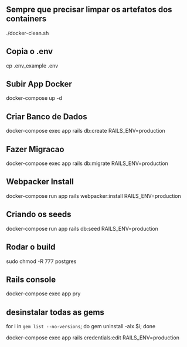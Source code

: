 ## Sempre que precisar limpar os artefatos dos containers
./docker-clean.sh

## Copia o .env
cp .env_example .env

## Subir App Docker
docker-compose up -d

## Criar Banco de Dados
docker-compose exec app rails db:create RAILS_ENV=production

## Fazer Migracao
docker-compose exec app rails db:migrate RAILS_ENV=production

## Webpacker Install
docker-compose run app rails webpacker:install RAILS_ENV=production

## Criando os seeds
docker-compose run app rails db:seed RAILS_ENV=production

## Rodar o build
sudo chmod -R 777 postgres

## Rails console
docker-compose exec app pry 

## desinstalar todas as gems
for i in `gem list --no-versions`; do gem uninstall -aIx $i; done


docker-compose exec app rails credentials:edit RAILS_ENV=production